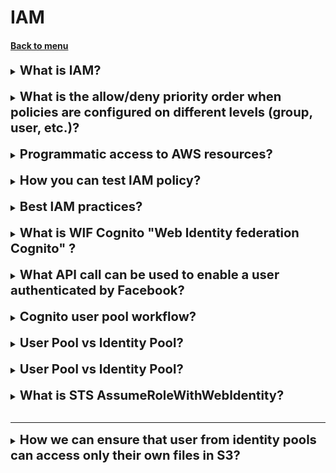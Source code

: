 <h1> IAM </h1>
<h4> 

[Back to menu](..%2FMenu.md)

</h4>

[//]:# (What is IAM?)

<details>
    <summary>
        <b><big><big>
            What is IAM?
        </big></big></b>
    </summary>

**AWS Identity and Access Management (IAM)** is a service that provides
capabilities to securely control access to AWS services and resources.
Using IAM, you can create and manage AWS users and groups,
and use permissions to grant or deny access to AWS resources.

**IAM Components**:
- Users - Who controls the system
- Groups - Associations of users and issuing operating rules to them
- Policies - Access rules for services and users
- Roles - Access rules for services
- security token service (STS) - providing temporary access to records

**Main functions of IAM**:
- You can grant administration permission to other people
  and use resources in your AWS account without sharing your password or access key.
- You can grant different permissions to different people for different resources.
- You can grant your applications permissions to access other AWS resources.
- You can add two-factor authentication for your account
  and for individual users for additional security.
- You can allow users to use (STS) to gain temporary access
  to your AWS account.
- Monitor information about IAM identities that have requested resources in your account.
- IAM is certified to comply with the Payment Card Industry (PCI) 
Data Security Standard (DSS).
- IAM and AWS Security Token Service (STS) are offered at no additional cost.
</details>
<br>

[//]:# (What is the allow/deny priority order when policies are configured on
        different levels [group, user,  etc.]?)

<details>
    <summary>
        <b><big><big>
            What is the allow/deny priority order when 
            policies are configured on different levels (group, user,  etc.)?
        </big></big></b>
    </summary>

![Image alt](https://docs.aws.amazon.com/IAM/latest/UserGuide/images/PolicyEvaluationHorizontal.png)

To finally set the priority, the following levels of checks are passed:

1. **Implicit denial.**
   AWS evaluates all policies in the account that apply to the request,
   rejecting the request if it finds a Deny instruction
2. **Service control policies level.**
   AWS evaluates the Service control policies applicable to the organization.
   If it does not find any Allows in SCP, the request is implicitly rejected.
3. **Resource-based policies.**
   Does the requested resource have a resource based policy and that policy
   grants Allow access. Then the request is processed and this is the final decision.
4. **IAM Permissions boundary**
   If the policy used to set the permission boundary is
   does not allow the requested action, the request is rejected.
5. **Session Policy**
   If the session policy is present and does not allow the requested action,
   the request is implicitly rejected.
6. **Identity-Based Policies**
   The user's policies and policies from the groups to which the user belongs are looked at.
   If any policy allows the requested action, then the decision is final "Allow".
   If there are none, then finally “Ban”
7. **At any point in the check if an error is found** the forced “Disable” is selected

Simplified:
- Account verification
- Checking the organization's policy
- Checking the resource policy (if allow at this stage, then access is given, if not, go further)
- IAM check for user
- Session session check (if any)
- Checking the groups the user belongs to

</details>
<br>

[//]:# (Programmatic access to AWS resources?)

<details>
    <summary>
        <b><big><big>
            Programmatic access to AWS resources?
        </big></big></b>
    </summary>

Access can also be achieved through the console.
All credentials of a particular user are stored in the ~/.aws/credentials folder

The console automatically requests credits to this folder 
and pings AWS services for verification
availability of a policy for the specified IAM profile.

</details>
<br>

[//]:# (How you can test IAM policy?)

<details>
    <summary>
        <b><big><big>
            How you can test IAM policy?
        </big></big></b>
    </summary>

IAM Policy Simulator

For:
- Test IAM permissions
- validate that the policy works as expected
- test policies attached to existing users for troubleshooting

</details>
<br>

[//]:# (Best IAM practices?)

<details>
    <summary>
        <b><big><big>
            Best IAM practices?
        </big></big></b>
    </summary>

- Lock the root user's access keys to your AWS account
- Create individual IAM users
- Use groups to assign permissions to IAM users
- Whenever possible, use policies defined by AWS to assign permissions
- Grant least privilege
- Using access levels to view IAM permissions
- Set up a strong password policy for your users
- Enable MFA for privileged users
- Use roles for applications running on Amazon EC2 instances
- Use roles to delegate permissions
- Do not share access keys
- Change your credentials regularly
- Remove unnecessary credentials
- Use policy terms for added security
- Monitor activity in your AWS account

</details>
<br>

[//]:# (What is WIF Cognito "Web Identity federation Cognito" ?)

<details>
    <summary>
        <b><big><big>
            What is WIF Cognito "Web Identity federation Cognito" ?
        </big></big></b>
    </summary>

This is an authentication broker that allows you
 to connect to resources using your facebook, Google, amazon credentials

It provides the following features:
- Multi-Factor Authentication
- Synchronization of user data across multiple device types
- Sign-up and sign-in to your applications

- Temporary credentials
- Maps to IAM role
- Secure and Seamless "бесшовный" (not stored)

Consists of
- Users Pools
- Identity pools

</details>
<br>

[//]:# (What API call can be used to enable a user authenticated by Facebook?)

<details>
    <summary>
        <b><big><big>
            What API call can be used to enable a user authenticated by Facebook?
        </big></big></b>
    </summary>

**assume-role-with-web-identity** returns a set of temporary security credentials 
for users who have been authenticated in a mobile or web application with 
a web identity provider.

</details>
<br>

[//]:# (Cognito user pool workflow?)

<details>
    <summary>
        <b><big><big>
            Cognito user pool workflow?
        </big></big></b>
    </summary>

The user needs to authenticate with Facebook first, 
that will return a web identity token. 
Then AWS STS is called and passes the web identity token as input. 
AWS STS authorizes the call and provides temporary AWS access credentials. 
The user is allowed to assume an IAM role and access AWS resources 
in accordance with the role's security policy

![UserPoolWorkflow.png](..%2Fimg%2FUserPoolWorkflow.png)

</details>
<br>

[//]:# (User Pool vs Identity Pool?)

<details>
    <summary>
        <b><big><big>
            User Pool vs Identity Pool?
        </big></big></b>
    </summary>

User pool used to managed sign-up and sign-in functionality

Identity pool enable you to provide temporary AWS credentials
and enable access to AWS services like S3

</details>
<br>

[//]:# (IAM Managed policies/Customer managed policies/ ?)

<details>
    <summary>
        <b><big><big>
            User Pool vs Identity Pool?
        </big></big></b>
    </summary>

Managed policies — created and administered by AWS
AmazonDynamoDBFullAccess
- no need to write policy yourself
- attach to multiple users, groups, roles  
- you cannot change permissions

Customer managed policies
- Created by you
- Copy an Existing Policy
- Recommended when your needs are not covered by managed policies

Inline Policies
- 1:1 relationship
- when you delete user, group, a role in which policy is used, it also we be deleted
- in most cases AWS recommends using Managed policies over inline
- Used for single user, group, role

</details>
<br>

[//]:# (What is STS AssumeRoleWithWebIdentity?)

<details>
    <summary>
        <b><big><big>
            What is STS AssumeRoleWithWebIdentity?
        </big></big></b>
    </summary>

This is security token service api call.
This service is referenced with temporary credentials, now with IAM role or user

- STS API
- temporary credentials
- Web applications
- associated with temporary credentials

![img.png](../img/STSWorkflow.png)

</details>
<br>

---

[//]:# (How we can ensure that user from identity pools can access only their own files in S3?)

<details>
    <summary>
        <b><big><big>
            How we can ensure that user from identity pools can access only their own files in S3?
        </big></big></b>
    </summary>

Use an IAM policy within the Amazon Cognito identity prefix 
to restrict users to use their own folders in Amazon S3.

As example:

    {
        "Sid": "ReadWriteDeleteYourObjects",
        "Effect": "Allow",
        "Action": [
            "s3:DeleteObject",
            "s3:GetObject",
            "s3:PutObject"
        ],
    "Resource": [
        "arn:aws:s3:::bucket-name/cognito/application-name/${cognito-identity.amazonaws.com:sub}/*"
        ]
    }

https://docs.aws.amazon.com/IAM/latest/UserGuide/reference_policies_examples_s3_cognito-bucket.html

</details>
<br>


